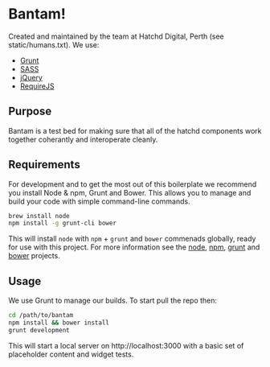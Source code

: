 # Bantam!

Created and maintained by the team at Hatchd Digital, Perth
(see static/humans.txt). We use:

- [Grunt](http://gruntjs.com/)
- [SASS](http://sass-lang.com/)
- [jQuery](http://jquery.com/)
- [RequireJS](http://requirejs.org/)

## Purpose

Bantam is a test bed for making sure that all of the hatchd components
work together coherantly and interoperate cleanly.

## Requirements

For development and to get the most out of this boilerplate we recommend
you install Node & npm, Grunt and Bower. This allows you to manage and
build your code with simple command-line commands.

```sh
brew install node
npm install -g grunt-cli bower
```

This will install `node` with `npm` + `grunt` and `bower` commenads globally,
ready for use with this project. For more information see the
[node](http://nodejs.org/), [npm](http://npmjs.com.au),
[grunt](http://gruntjs.com/) and [bower](bower.io) projects.

## Usage

We use Grunt to manage our builds. To start pull the repo then:

```sh
cd /path/to/bantam
npm install && bower install
grunt development
```

This will start a local server on http://localhost:3000 with a basic set
of placeholder content and widget tests.

